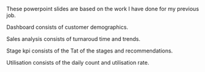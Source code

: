 These powerpoint slides are based on the work I have done for my previous job.

Dashboard consists of customer demographics.

Sales analysis consists of turnaroud time and trends.

Stage kpi consists of the Tat of the stages and recommendations.

Utilisation consists of the daily count and utilisation rate.
